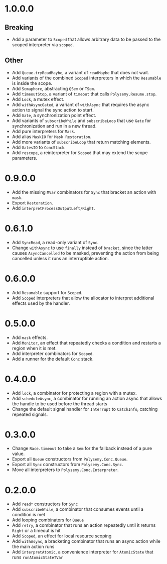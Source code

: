 # 1.0.0.0

## Breaking

* Add a parameter to `Scoped` that allows arbitrary data to be passed to the scoped interpreter via `scoped`.

## Other

* Add `Queue.tryReadMaybe`, a variant of `readMaybe` that does not wait.
* Add variants of the combined `Scoped` interpreters in which the `Resumable` is inside the scope.
* Add `Semaphore`, abstracting `QSem` or `TSem`.
* Add `timeoutStop`, a variant of `timeout` that calls `Polysemy.Resume.stop`.
* Add `Lock`, a mutex effect.
* Add `withAsyncGated`, a variant of `withAsync` that requires the async action to signal the sync action to start.
* Add `Gate`, a synchronization point effect.
* Add variants of `subscribeWhile` and `subscribeLoop` that use `Gate` for synchronization and run in a new thread.
* Add pure interpreters for `Mask`.
* Add alias `MaskIO` for `Mask Restoration`.
* Add more variants of `subscribeLoop` that return matching elements.
* Add `GatesIO` to `ConcStack`.
* Add `rescope`, a reinterpreter for `Scoped` that may extend the scope parameters.

# 0.9.0.0

* Add the missing `MVar` combinators for `Sync` that bracket an action with `mask`.
* Export `Restoration`.
* Add `interpretProcessOutputLeft/Right`.

# 0.6.1.0

* Add `SyncRead`, a read-only variant of `Sync`.
* Change `withAsync` to use `finally` instead of `bracket`, since the latter causes `AsyncCancelled` to be masked,
  preventing the action from being cancelled unless it runs an interruptible action.

# 0.6.0.0

* Add `Resumable` support for `Scoped`.
* Add `Scoped` interpreters that allow the allocator to interpret additional effects used by the handler.

# 0.5.0.0

* Add `mask` effects.
* Add `Monitor`, an effect that repeatedly checks a condition and restarts a region when it is met.
* Add interpreter combinators for `Scoped`.
* Add a runner for the default `Conc` stack.

# 0.4.0.0

* Add `lock`, a combinator for protecting a region with a mutex.
* Add `scheduleAsync`, a combinator for running an action async that allows the handle to be used before the thread
  starts
* Change the default signal handler for `Interrupt` to `CatchInfo`, catching repeated signals.

# 0.3.0.0

* Change `Race.timeout` to take a `Sem` for the fallback instead of a pure value.
* Export all `Queue` constructors from `Polysemy.Conc.Queue`.
* Export all `Sync` constructors from `Polysemy.Conc.Sync`.
* Move all interpreters to `Polysemy.Conc.Interpreter`.

# 0.2.0.0
* Add `read*` constructors for `Sync`
* Add `subscribeWhile`, a combinator that consumes events until a condition is met
* Add looping combinators for `Queue`
* Add `retry`, a combinator that runs an action repeatedly until it returns `Right` or a timeout is hit
* Add `Scoped`, an effect for local resource scoping
* Add `withAsync`, a bracketing combinator that runs an async action while the main action runs
* Add `interpretAtomic`, a convenience interpreter for `AtomicState` that runs `runAtomicStateTVar`
